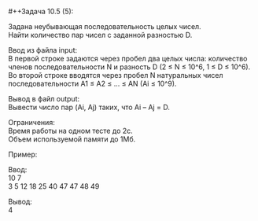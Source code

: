 #++Задача 10.5 (5):  


Задана неубывающая последовательность целых чисел.  
Найти количество пар чисел с заданной разностью D.  


Ввод из файла input:  
В первой строке задаются через пробел два целых числа: количество членов последовательности N и разность D (2 ≤ N ≤ 10^6, 1 ≤ D ≤ 10^6).  
Во второй строке вводятся через пробел N натуральных чисел последовательности A1 ≤ A2 ≤ ... ≤ AN (Ai ≤ 10^9).  


Вывод в файл output:  
Вывести число пар (Ai, Aj) таких, что Ai – Aj = D.  


Ограничения:  
Время работы на одном тесте до 2с.  
Объем используемой памяти до 1Мб.  


Пример:  


Ввод:  
10 7  
3 5 12 18 25 40 47 47 48 49  

Вывод:  
4  
